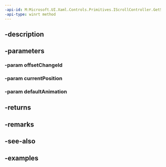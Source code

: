 ```yaml
---
-api-id: M:Microsoft.UI.Xaml.Controls.Primitives.IScrollController.GetScrollAnimation(System.Int32,Windows.Foundation.Numerics.Vector2,Windows.UI.Composition.CompositionAnimation)
-api-type: winrt method
---
```


## -description

## -parameters

### -param offsetChangeId

### -param currentPosition

### -param defaultAnimation

## -returns

## -remarks

## -see-also

## -examples

